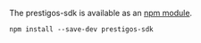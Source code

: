 The prestigos-sdk is available as an [npm module](https://www.npmjs.org/package/prestigos-sdk).

```
npm install --save-dev prestigos-sdk
```

